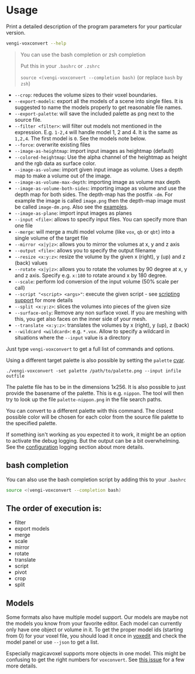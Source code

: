 # Usage

Print a detailed description of the program parameters for your particular version.

```sh
vengi-voxconvert --help
```

> You can use the bash completion or zsh completion
>
> Put this in your `.bashrc` or `.zshrc`
>
> `source <(vengi-voxconvert --completion bash)` (or replace `bash` by `zsh`)

* `--crop`: reduces the volume sizes to their voxel boundaries.
* `--export-models`: export all the models of a scene into single files. It is suggested to name the models properly to get reasonable file names.
* `--export-palette`: will save the included palette as png next to the source file.
* `--filter <filter>`: will filter out models not mentioned in the expression. E.g. `1-2,4` will handle model 1, 2 and 4. It is the same as `1,2,4`. The first model is `0`. See the models note below.
* `--force`: overwrite existing files
* `--image-as-heightmap`: import input images as heightmap (default)
* `--colored-heightmap`: Use the alpha channel of the heightmap as height and the rgb data as surface color.
* `--image-as-volume`: import given input image as volume. Uses a depth map to make a volume out of the image.
* `--image-as-volume-max-depth`: importing image as volume max depth
* `--image-as-volume-both-sides`: importing image as volume and use the depth map for both sides. The depth-map has the postfix `-dm`. For example the image is called `image.png` then the depth-map image must be called `image-dm.png`. Also see the [examples](Examples.md).
* `--image-as-plane`: import input images as planes
* `--input <file>`: allows to specify input files. You can specify more than one file
* `--merge`: will merge a multi model volume (like `vox`, `qb` or `qbt`) into a single volume of the target file
* `--mirror <x|y|z>`: allows you to mirror the volumes at x, y and z axis
* `--output <file>`: allows you to specify the output filename
* `--resize <x:y:z>`: resize the volume by the given x (right), y (up) and z (back) values
* `--rotate <x|y|z>`: allows you to rotate the volumes by 90 degree at x, y and z axis. Specify e.g. `x:180` to rotate around x by 180 degree.
* `--scale`: perform lod conversion of the input volume (50% scale per call)
* `--script "<script> <args>"`: execute the given script - see [scripting support](../LUAScript.md) for more details
* `--split <x:y:z>`: slices the volumes into pieces of the given size
* `--surface-only`: Remove any non surface voxel. If you are meshing with this, you get also faces on the inner side of your mesh.
* `--translate <x:y:z>`: translates the volumes by x (right), y (up), z (back)
* `--wildcard <wildcard>`: e.g. `*.vox`. Allow to specify a wildcard in situations where the `--input` value is a directory

Just type `vengi-voxconvert` to get a full list of commands and options.

Using a different target palette is also possible by setting the `palette` [cvar](../Configuration.md).

`./vengi-voxconvert -set palette /path/to/palette.png --input infile outfile`

The palette file has to be in the dimensions 1x256. It is also possible to just provide the basename of the palette.
This is e.g. `nippon`. The tool will then try to look up the file `palette-nippon.png` in the file search paths.

You can convert to a different palette with this command. The closest possible color will be chosen for each
color from the source file palette to the specified palette.

If something isn't working as you expected it to work, it might be an option to activate the debug logging. But the output can be a bit overwhelming. See the [configuration](../Configuration.md) logging section about more details.

## bash completion

You can also use the bash completion script by adding this to your `.bashrc`

```sh
source <(vengi-voxconvert --completion bash)
```

## The order of execution is:

* filter
* export models
* merge
* scale
* mirror
* rotate
* translate
* script
* pivot
* crop
* split

## Models

Some formats also have multiple model support. Our models are maybe not the models you know from your favorite editor. Each model can currently only have one object or volume in it. To get the proper model ids (starting from 0) for your voxel file, you should load it once in [voxedit](../voxedit/Index.md) and check the model panel or use `--json` to get a list.

Especially magicavoxel supports more objects in one model. This might be confusing to get the right numbers for `voxconvert`. See [this issue](https://github.com/vengi-voxel/vengi/issues/68) for a few more details.
